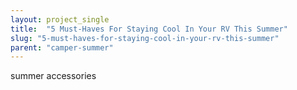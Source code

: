 ```yaml
---
layout: project_single
title:  "5 Must-Haves For Staying Cool In Your RV This Summer"
slug: "5-must-haves-for-staying-cool-in-your-rv-this-summer"
parent: "camper-summer"
---
```

summer accessories